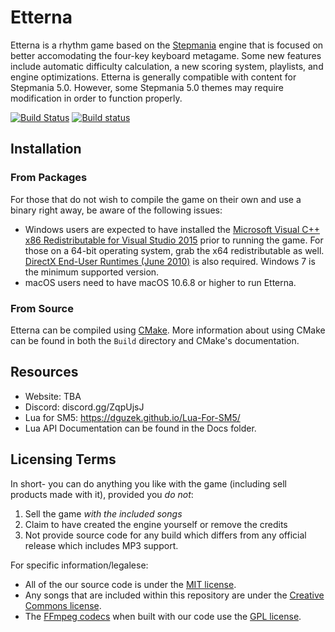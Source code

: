 Etterna
=========

Etterna is a rhythm game based on the [Stepmania](https://www.stepmania.com/) engine that is focused on better accomodating the four-key keyboard metagame.  Some new features include automatic difficulty calculation, a new scoring system, playlists, and engine optimizations.  Etterna is generally compatible with content for Stepmania 5.0.  However, some Stepmania 5.0 themes may require modification in order to function properly.

[![Build Status](https://travis-ci.org/etternagame/etterna.svg?branch=master)](https://travis-ci.org/etternagame/etterna)
[![Build status](https://ci.appveyor.com/api/projects/status/35aogvmifkm43ygd/branch/master?svg=true)](https://ci.appveyor.com/project/xwidghet/stepmania/branch/master)

## Installation
### From Packages

For those that do not wish to compile the game on their own and use a binary right away, be aware of the following issues:

* Windows users are expected to have installed the [Microsoft Visual C++ x86 Redistributable for Visual Studio 2015](http://www.microsoft.com/en-us/download/details.aspx?id=48145) prior to running the game. For those on a 64-bit operating system, grab the x64 redistributable as well. [DirectX End-User Runtimes (June 2010)](http://www.microsoft.com/en-us/download/details.aspx?id=8109) is also required. Windows 7 is the minimum supported version.
* macOS users need to have macOS 10.6.8 or higher to run Etterna.

### From Source

Etterna can be compiled using [CMake](http://www.cmake.org/). More information about using CMake can be found in both the `Build` directory and CMake's documentation.

## Resources

* Website: TBA
* Discord: discord.gg/ZqpUjsJ
* Lua for SM5: https://dguzek.github.io/Lua-For-SM5/
* Lua API Documentation can be found in the Docs folder.

## Licensing Terms

In short- you can do anything you like with the game (including sell products made with it), provided you *do not*:

1. Sell the game *with the included songs*
2. Claim to have created the engine yourself or remove the credits
3. Not provide source code for any build which differs from any official release which includes MP3 support.

For specific information/legalese:

* All of the our source code is under the [MIT license](http://opensource.org/licenses/MIT).
* Any songs that are included within this repository are under the [Creative Commons license](https://creativecommons.org/).
* The [FFmpeg codecs](https://www.ffmpeg.org/) when built with our code use the [GPL license](http://www.gnu.org).

